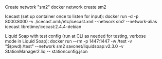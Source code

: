 Create network "sm2"
    docker network create sm2

Icecast (set up container once to listen for input):
    docker run -d -p 8000:8000 -v ./icecast.xml:/etc/icecast.xml --network sm2 --network-alias icecast libretime/icecast:2.4.4-debian

Liquid Soap with test config (run at CLI as needed for testing, verbose mode in Liquid Soap):
    docker run --rm -p 1447:1447 -w /test -v "$(pwd):/test" --network sm2 savonet/liquidsoap:v2.3.0 -v StationManager2.liq -- stationconfig.json

